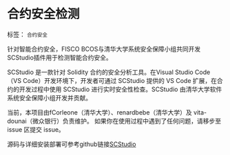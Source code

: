 # 合约安全检测
标签： ``合约安全`` 

针对智能合约安全，FISCO BCOS与清华大学系统安全保障小组共同开发SCStudio插件用于检测智能合约安全。

SCStudio 是一款针对 Solidity 合约的安全分析工具。在Visual Studio Code（VS Code）开发环境下，开发者可通过 SCStudio 提供的 VS Code 扩展，在合约的开发过程中使用 SCStudio 进行实时安全性检查。SCStudio 由清华大学软件系统安全保障小组开发并贡献。

当前，本项目由fCorleone（清华大学）、renardbebe（清华大学）及 vita-dounai（微众银行）负责维护。 如果你在使用过程中遇到了任何问题，请移步至issue 区提交 issue。

源码与详细安装部署可参考github链接[SCStudio](https://github.com/FISCO-BCOS/SCStudio)

